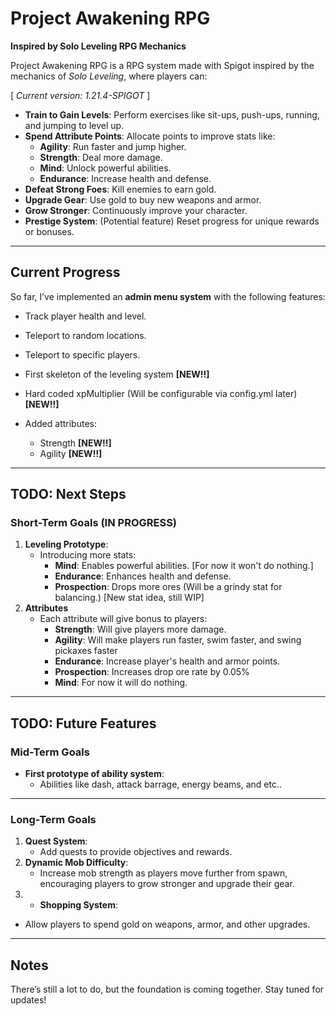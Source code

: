# **Project Awakening RPG**

**Inspired by Solo Leveling RPG Mechanics**

Project Awakening RPG is a RPG system made with Spigot inspired by the mechanics of *Solo Leveling*, where players can:

[ *Current version: 1.21.4-SPIGOT* ]

- **Train to Gain Levels**: Perform exercises like sit-ups, push-ups, running, and jumping to level up.
- **Spend Attribute Points**: Allocate points to improve stats like:
    - **Agility**: Run faster and jump higher.
    - **Strength**: Deal more damage.
    - **Mind**: Unlock powerful abilities.
    - **Endurance**: Increase health and defense.
- **Defeat Strong Foes**: Kill enemies to earn gold.
- **Upgrade Gear**: Use gold to buy new weapons and armor.
- **Grow Stronger**: Continuously improve your character.
- **Prestige System**: (Potential feature) Reset progress for unique rewards or bonuses.

---

## **Current Progress**

So far, I’ve implemented an **admin menu system** with the following features:
- Track player health and level.
- Teleport to random locations.
- Teleport to specific players.
- First skeleton of the leveling system **[NEW!!]**
- Hard coded xpMultiplier (Will be configurable via config.yml later) **[NEW!!]**

- Added attributes:
    - Strength **[NEW!!]**
    - Agility **[NEW!!]**

---

## **TODO: Next Steps**

### **Short-Term Goals (IN PROGRESS)**
1. **Leveling Prototype**:
    - Introducing more stats:
        - **Mind**: Enables powerful abilities. [For now it won't do nothing.]
        - **Endurance**: Enhances health and defense.
        - **Prospection**: Drops more ores (Will be a grindy stat for balancing.) [New stat idea, still WIP]
2. **Attributes** 
   - Each attribute will give bonus to players: 
     - **Strength**: Will give players more damage.
     - **Agility**: Will make players run faster, swim faster, and swing pickaxes faster
     - **Endurance**: Increase player's health and armor points.
     - **Prospection**: Increases drop ore rate by 0.05%
     - **Mind**: For now it will do nothing.

---

## **TODO: Future Features**

### **Mid-Term Goals**

- **First prototype of ability system**:
    - Abilities like dash, attack barrage, energy beams, and etc..

---

### **Long-Term Goals**
1. **Quest System**:
    - Add quests to provide objectives and rewards.
2. **Dynamic Mob Difficulty**:
    - Increase mob strength as players move further from spawn, encouraging players to grow stronger and upgrade their gear.
3. - **Shopping System**:
- Allow players to spend gold on weapons, armor, and other upgrades.

---

## **Notes**
There’s still a lot to do, but the foundation is coming together. Stay tuned for updates!
